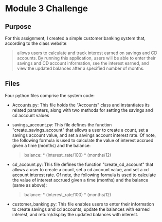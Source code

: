 # Module 3 Challenge

## Purpose

For this assignment, I created a simple customer banking system that, according to the class website:

>allows users to calculate and track interest earned on savings and CD accounts. By running this application, users will be able to enter their savings and CD account information, see the interest earned, and view the updated balances after a specified number of months.

## Files

Four python files comprise the system code:

* Accounts.py: This file holds the "Accounts" class and instantiates its related paramters, along with two methods for setting the savings and cd account values

* savings_account.py: This file defines the function "create_savings_account" that allows a user to create a count, set a savings account value, and set a savings account interest rate. Of note, the following formula is used to calculate the value of interest accrued given a time (months) and the balance:

  > balance: \* (interest_rate/100) \* (months/12)

* cd_account.py: This file defines the function "create_cd_account" that allows a user to create a count, set a cd account value, and set a cd account interest rate. Of note, the following formula is used to calculate the value of interest accrued given a time (months) and the balance (same as above):

  > balance: \* (interest_rate/100) \* (months/12)

* customer_banking.py: This file enables users to enter their information to create savings and cd accounts, update the balances with earned interest, and return/display the updated balances with interest.
